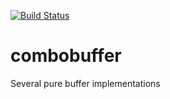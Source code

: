 [![Build Status](https://secure.travis-ci.org/JohnLato/combobuffer.png?branch=master)](http://travis-ci.org/JohnLato/combobuffer)

combobuffer
===========

Several pure buffer implementations
